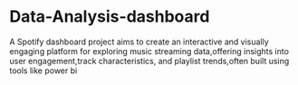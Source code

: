 # Data-Analysis-dashboard
A Spotify dashboard project aims to create an interactive and visually engaging platform for exploring music streaming data,offering insights into user engagement,track characteristics, and playlist trends,often built using tools like power bi

